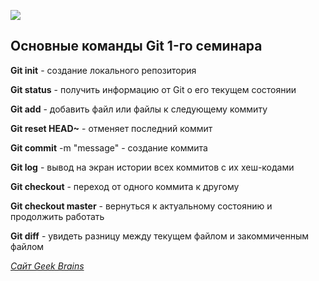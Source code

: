 ![](1.png)

## Основные команды Git 1-го cеминара

**Git init** - создание локального репозитория

**Git status** - получить информацию от Git о его текущем состоянии

**Git add** - добавить файл или файлы к следующему коммиту

**Git reset HEAD~** - отменяет последний коммит

**Git commit** -m "message" - создание коммита

**Git log** - вывод на экран истории всех коммитов с их хеш-кодами

**Git checkout** - переход от одного коммита к другому

**Git checkout master** - вернуться к актуальному состоянию и продолжить работать

**Git diff** - увидеть разницу между текущем файлом и закоммиченным файлом

 [_Сайт Geek Brains_](https://gb.ru)